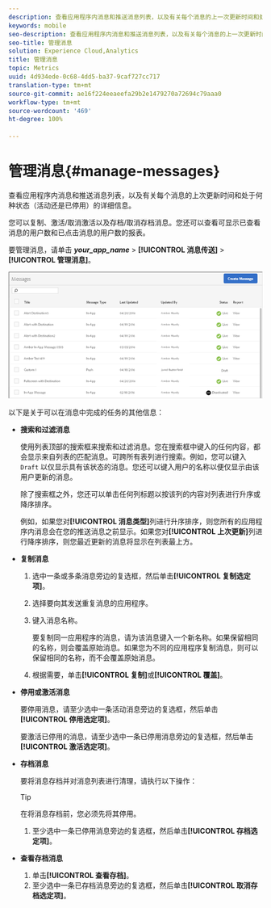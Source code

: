 ```yaml
---
description: 查看应用程序内消息和推送消息列表，以及有关每个消息的上一次更新时间和处于何种状态（实时或已停用）的详细信息。
keywords: mobile
seo-description: 查看应用程序内消息和推送消息列表，以及有关每个消息的上一次更新时间和处于何种状态（实时或已停用）的详细信息。
seo-title: 管理消息
solution: Experience Cloud,Analytics
title: 管理消息
topic: Metrics
uuid: 4d934ede-0c68-4dd5-ba37-9caf727cc717
translation-type: tm+mt
source-git-commit: ae16f224eeaeefa29b2e1479270a72694c79aaa0
workflow-type: tm+mt
source-wordcount: '469'
ht-degree: 100%

---
```



# 管理消息{#manage-messages}

查看应用程序内消息和推送消息列表，以及有关每个消息的上次更新时间和处于何种状态（活动还是已停用）的详细信息。

您可以复制、激活/取消激活以及存档/取消存档消息。您还可以查看可显示已查看消息的用户数和已点击消息的用户数的报表。

要管理消息，请单击 ***your_app_name*** > **[!UICONTROL 消息传送]** > **[!UICONTROL 管理消息]**。

![](assets/manage_messages.png)

以下是关于可以在消息中完成的任务的其他信息：

* **搜索和过滤消息**

   使用列表顶部的搜索框来搜索和过滤消息。您在搜索框中键入的任何内容，都会显示来自列表的匹配消息。可跨所有表列进行搜索。例如，您可以键入 `Draft` 以仅显示具有该状态的消息。您还可以键入用户的名称以便仅显示由该用户更新的消息。

   除了搜索框之外，您还可以单击任何列标题以按该列的内容对列表进行升序或降序排序。

   例如，如果您对&#x200B;**[!UICONTROL 消息类型]**&#x200B;列进行升序排序，则您所有的应用程序内消息会在您的推送消息之前显示。如果您对&#x200B;**[!UICONTROL 上次更新]**&#x200B;列进行降序排序，则您最近更新的消息将显示在列表最上方。

* **复制消息**

   1. 选中一条或多条消息旁边的复选框，然后单击&#x200B;**[!UICONTROL 复制选定项]**。
   1. 选择要向其发送重复消息的应用程序。
   1. 键入消息名称。

      要复制同一应用程序的消息，请为该消息键入一个新名称。如果保留相同的名称，则会覆盖原始消息。如果您为不同的应用程序复制消息，则可以保留相同的名称，而不会覆盖原始消息。

   1. 根据需要，单击&#x200B;**[!UICONTROL 复制]**&#x200B;或&#x200B;**[!UICONTROL 覆盖]**。

* **停用或激活消息**

   要停用消息，请至少选中一条活动消息旁边的复选框，然后单击&#x200B;**[!UICONTROL 停用选定项]**。

   要激活已停用的消息，请至少选中一条已停用消息旁边的复选框，然后单击&#x200B;**[!UICONTROL 激活选定项]**。

* **存档消息**

   要将消息存档并对消息列表进行清理，请执行以下操作：

   >[!TIP]
   >
   >在将消息存档前，您必须先将其停用。

   1. 至少选中一条已停用消息旁边的复选框，然后单击&#x200B;**[!UICONTROL 存档选定项]**。

* **查看存档消息**

   1. 单击&#x200B;**[!UICONTROL 查看存档]**。
   1. 至少选中一条已存档消息旁边的复选框，然后单击&#x200B;**[!UICONTROL 取消存档选定项]**。

